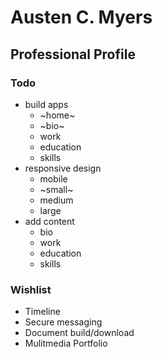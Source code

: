 # Austen C. Myers

## Professional Profile

### Todo

- build apps
    - ~home~
    - ~bio~
    - work
    - education
    - skills
- responsive design
    - mobile
    - ~small~
    - medium
    - large
- add content
    - bio
    - work
    - education
    - skills

### Wishlist

- Timeline
- Secure messaging
- Document build/download
- Mulitmedia Portfolio